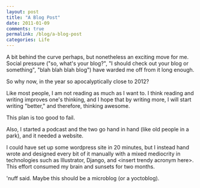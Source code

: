 ```yaml
---
layout: post
title: "A Blog Post"
date: 2011-01-09
comments: true
permalink: /blog/a-blog-post
categories: Life
---
```


A bit behind the curve perhaps, but nonetheless an exciting move for me. Social pressure ("so, what's your blog?", "I should check out your blog or something", "blah blah blah blog") have warded me off from it long enough.
 
So why now, in the year so apocalyptically close to 2012?
 
Like most people, I am not reading as much as I want to. I think reading and writing improves one's thinking, and I hope that by writing more, I will start writing "better," and therefore, thinking awesome. 
 
This plan is too good to fail.
 
Also, I started a podcast and the two go hand in hand (like old people in a park), and it needed a website. 
 
I could have set up some wordpress site in 20 minutes, but I instead hand wrote and designed every bit of it manually with a mixed mediocrity in technologies such as Illustrator, Django, and \<insert trendy acronym here\>. This effort consumed my brain and sunsets for two months.
 
'nuff said. Maybe this should be a microblog (or a yoctoblog).
